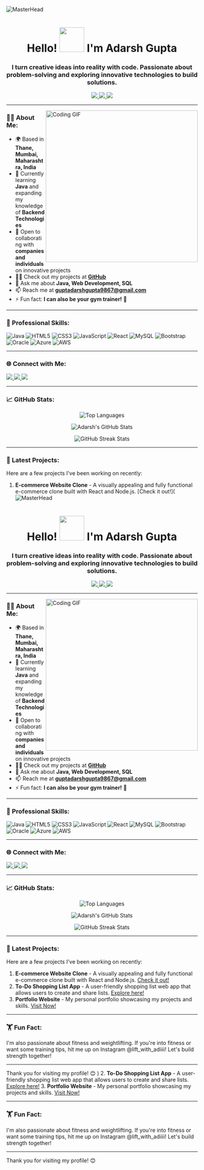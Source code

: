 ![MasterHead](https://user-images.githubusercontent.com/40739871/218845073-320f6a91-03a3-447e-a887-067fd6f9a91b.png)

<h1 align="center">Hello! <img src="https://media.tenor.com/NQoWgQtdXCsAAAAi/pika-hi.gif" width="65"> I'm Adarsh Gupta</h1>
<h3 align="center">I turn creative ideas into reality with code. Passionate about problem-solving and exploring innovative technologies to build solutions.</h3>

<p align="center">
  <a href="https://github.com/AdarshGupta08?tab=repositories">
    <img src="https://img.shields.io/badge/-Projects-6f42c1?style=for-the-badge&logo=github&logoColor=white" />
  </a>
  <a href="https://linkedin.com/in/adarsh-guptaa" target="_blank">
    <img src="https://img.shields.io/badge/-LinkedIn-0077b5?style=for-the-badge&logo=linkedin&logoColor=white" />
  </a>
  <a href="https://instagram.com/lift_with_adiiii" target="_blank">
    <img src="https://img.shields.io/badge/-Instagram-E4405F?style=for-the-badge&logo=instagram&logoColor=white" />
  </a>
</p>

---

<img align="right" src="https://user-images.githubusercontent.com/74038190/229223263-cf2e4b07-2615-4f87-9c38-e37600f8381a.gif" alt="Coding GIF" width="400"/>

### 👨‍💻 About Me:
- 🌍 Based in **Thane, Mumbai, Maharashtra, India**
- 🌱 Currently learning **Java** and expanding my knowledge of **Backend Technologies**
- 👯 Open to collaborating with **companies and individuals** on innovative projects
- 👨‍💻 Check out my projects at [**GitHub**](https://github.com/AdarshGupta08)
- 💬 Ask me about **Java, Web Development, SQL**
- 📫 Reach me at **guptadarshgupta9867@gmail.com**
- ⚡ Fun fact: **I can also be your gym trainer!** 💪

---

### 💼 Professional Skills:
<p align="left">
    <img src="https://img.shields.io/badge/-Java-007396?style=for-the-badge&logo=java&logoColor=white" alt="Java" />
    <img src="https://img.shields.io/badge/-HTML5-E34F26?style=for-the-badge&logo=html5&logoColor=white" alt="HTML5" />
    <img src="https://img.shields.io/badge/-CSS3-1572B6?style=for-the-badge&logo=css3&logoColor=white" alt="CSS3" />
    <img src="https://img.shields.io/badge/-JavaScript-F7DF1E?style=for-the-badge&logo=javascript&logoColor=black" alt="JavaScript" />
    <img src="https://img.shields.io/badge/-React-61DAFB?style=for-the-badge&logo=react&logoColor=black" alt="React" />
    <img src="https://img.shields.io/badge/-MySQL-4479A1?style=for-the-badge&logo=mysql&logoColor=white" alt="MySQL" />
    <img src="https://img.shields.io/badge/-Bootstrap-563D7C?style=for-the-badge&logo=bootstrap&logoColor=white" alt="Bootstrap" />
    <img src="https://img.shields.io/badge/-Oracle-F80000?style=for-the-badge&logo=oracle&logoColor=white" alt="Oracle" />
    <img src="https://img.shields.io/badge/-Azure-0078D4?style=for-the-badge&logo=microsoft-azure&logoColor=white" alt="Azure" />
    <img src="https://img.shields.io/badge/-AWS-232F3E?style=for-the-badge&logo=amazon-aws&logoColor=white" alt="AWS" />
</p>

---

### 🌐 Connect with Me:
<p align="left">
    <a href="https://linkedin.com/in/adarsh-guptaa" target="_blank">
        <img src="https://img.shields.io/badge/-LinkedIn-0077b5?style=for-the-badge&logo=linkedin&logoColor=white" />
    </a>
    <a href="https://instagram.com/lift_with_adiiii" target="_blank">
        <img src="https://img.shields.io/badge/-Instagram-E4405F?style=for-the-badge&logo=instagram&logoColor=white" />
    </a>
    <a href="mailto:guptadarshgupta9867@gmail.com">
        <img src="https://img.shields.io/badge/-Email-D14836?style=for-the-badge&logo=gmail&logoColor=white" />
    </a>
</p>

---

### 📈 GitHub Stats:
<p align="center">
    <img src="https://github-readme-stats.vercel.app/api/top-langs?username=adarshgupta08&show_icons=true&locale=en&layout=compact&theme=radical" alt="Top Languages" />
</p>

<p align="center">
    <img src="https://github-readme-stats.vercel.app/api?username=adarshgupta08&show_icons=true&locale=en&theme=radical" alt="Adarsh's GitHub Stats" />
</p>

<p align="center">
    <img src="https://github-readme-streak-stats.herokuapp.com/?user=adarshgupta08&theme=radical" alt="GitHub Streak Stats" />
</p>

---

### 🚀 Latest Projects:
Here are a few projects I've been working on recently:
1. **E-commerce Website Clone** - A visually appealing and fully functional e-commerce clone built with React and Node.js. [Check it out!](![MasterHead](https://user-images.githubusercontent.com/40739871/218845073-320f6a91-03a3-447e-a887-067fd6f9a91b.png)

<h1 align="center">Hello! <img src="https://media.tenor.com/NQoWgQtdXCsAAAAi/pika-hi.gif" width="65"> I'm Adarsh Gupta</h1>
<h3 align="center">I turn creative ideas into reality with code. Passionate about problem-solving and exploring innovative technologies to build solutions.</h3>

<p align="center">
  <a href="https://github.com/AdarshGupta08?tab=repositories">
    <img src="https://img.shields.io/badge/-Projects-6f42c1?style=for-the-badge&logo=github&logoColor=white" />
  </a>
  <a href="https://linkedin.com/in/adarsh-guptaa" target="_blank">
    <img src="https://img.shields.io/badge/-LinkedIn-0077b5?style=for-the-badge&logo=linkedin&logoColor=white" />
  </a>
  <a href="https://instagram.com/lift_with_adiiii" target="_blank">
    <img src="https://img.shields.io/badge/-Instagram-E4405F?style=for-the-badge&logo=instagram&logoColor=white" />
  </a>
</p>

---

<img align="right" src="https://user-images.githubusercontent.com/74038190/229223263-cf2e4b07-2615-4f87-9c38-e37600f8381a.gif" alt="Coding GIF" width="400"/>

### 👨‍💻 About Me:
- 🌍 Based in **Thane, Mumbai, Maharashtra, India**
- 🌱 Currently learning **Java** and expanding my knowledge of **Backend Technologies**
- 👯 Open to collaborating with **companies and individuals** on innovative projects
- 👨‍💻 Check out my projects at [**GitHub**](https://github.com/AdarshGupta08)
- 💬 Ask me about **Java, Web Development, SQL**
- 📫 Reach me at **guptadarshgupta9867@gmail.com**
- ⚡ Fun fact: **I can also be your gym trainer!** 💪

---

### 💼 Professional Skills:
<p align="left">
    <img src="https://img.shields.io/badge/-Java-007396?style=for-the-badge&logo=java&logoColor=white" alt="Java" />
    <img src="https://img.shields.io/badge/-HTML5-E34F26?style=for-the-badge&logo=html5&logoColor=white" alt="HTML5" />
    <img src="https://img.shields.io/badge/-CSS3-1572B6?style=for-the-badge&logo=css3&logoColor=white" alt="CSS3" />
    <img src="https://img.shields.io/badge/-JavaScript-F7DF1E?style=for-the-badge&logo=javascript&logoColor=black" alt="JavaScript" />
    <img src="https://img.shields.io/badge/-React-61DAFB?style=for-the-badge&logo=react&logoColor=black" alt="React" />
    <img src="https://img.shields.io/badge/-MySQL-4479A1?style=for-the-badge&logo=mysql&logoColor=white" alt="MySQL" />
    <img src="https://img.shields.io/badge/-Bootstrap-563D7C?style=for-the-badge&logo=bootstrap&logoColor=white" alt="Bootstrap" />
    <img src="https://img.shields.io/badge/-Oracle-F80000?style=for-the-badge&logo=oracle&logoColor=white" alt="Oracle" />
    <img src="https://img.shields.io/badge/-Azure-0078D4?style=for-the-badge&logo=microsoft-azure&logoColor=white" alt="Azure" />
    <img src="https://img.shields.io/badge/-AWS-232F3E?style=for-the-badge&logo=amazon-aws&logoColor=white" alt="AWS" />
</p>

---

### 🌐 Connect with Me:
<p align="left">
    <a href="https://linkedin.com/in/adarsh-guptaa" target="_blank">
        <img src="https://img.shields.io/badge/-LinkedIn-0077b5?style=for-the-badge&logo=linkedin&logoColor=white" />
    </a>
    <a href="https://instagram.com/lift_with_adiiii" target="_blank">
        <img src="https://img.shields.io/badge/-Instagram-E4405F?style=for-the-badge&logo=instagram&logoColor=white" />
    </a>
    <a href="mailto:guptadarshgupta9867@gmail.com">
        <img src="https://img.shields.io/badge/-Email-D14836?style=for-the-badge&logo=gmail&logoColor=white" />
    </a>
</p>

---

### 📈 GitHub Stats:
<p align="center">
    <img src="https://github-readme-stats.vercel.app/api/top-langs?username=adarshgupta08&show_icons=true&locale=en&layout=compact&theme=radical" alt="Top Languages" />
</p>

<p align="center">
    <img src="https://github-readme-stats.vercel.app/api?username=adarshgupta08&show_icons=true&locale=en&theme=radical" alt="Adarsh's GitHub Stats" />
</p>

<p align="center">
    <img src="https://github-readme-streak-stats.herokuapp.com/?user=adarshgupta08&theme=radical" alt="GitHub Streak Stats" />
</p>

---

### 🚀 Latest Projects:
Here are a few projects I've been working on recently:
1. **E-commerce Website Clone** - A visually appealing and fully functional e-commerce clone built with React and Node.js. [Check it out!](https://github.com/AdarshGupta08/flipkart-clone)
2. **To-Do Shopping List App** - A user-friendly shopping list web app that allows users to create and share lists. [Explore here!](https://github.com/AdarshGupta08/shopping-list)
3. **Portfolio Website** - My personal portfolio showcasing my projects and skills. [Visit Now!](https://github.com/AdarshGupta08/portfolio)

---

### 🏋️ Fun Fact:
I'm also passionate about fitness and weightlifting. If you're into fitness or want some training tips, hit me up on Instagram @lift_with_adiiii! Let's build strength together!

---

Thank you for visiting my profile! 😊
)
2. **To-Do Shopping List App** - A user-friendly shopping list web app that allows users to create and share lists. [Explore here!](https://github.com/AdarshGupta08/shopping-list)
3. **Portfolio Website** - My personal portfolio showcasing my projects and skills. [Visit Now!](https://github.com/AdarshGupta08/portfolio)

---

### 🏋️ Fun Fact:
I'm also passionate about fitness and weightlifting. If you're into fitness or want some training tips, hit me up on Instagram @lift_with_adiiii! Let's build strength together!

---

Thank you for visiting my profile! 😊
